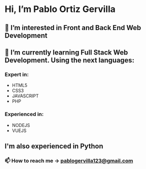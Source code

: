 # Hi, I’m Pablo Ortiz Gervilla
## 👀 I’m interested in Front and Back End Web Development
## 🌱 I’m currently learning Full Stack Web Development. Using the next languages:
### Expert in:
  - HTML5
  - CSS3
  - JAVASCRIPT
  - PHP
### Experienced in:
  - NODEJS
  - VUEJS
## I'm also experienced in Python
### 📫 How to reach me -> pablogervilla123@gmail.com

<!---
Malec9/Malec9 is a ✨ special ✨ repository because its `README.md` (this file) appears on your GitHub profile.
You can click the Preview link to take a look at your changes.
--->
